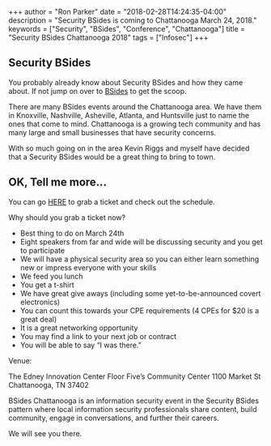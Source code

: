 +++
author = "Ron Parker"
date = "2018-02-28T14:24:35-04:00"
description = "Security BSides is coming to Chattanooga March 24, 2018."
keywords = ["Security", "BSides", "Conference", "Chattanooga"]
title = "Security BSides Chattanooga 2018"
tags = ["Infosec"]
+++
## Security BSides

You probably already know about Security BSides and how they came about. If not jump on over to [BSides](http://www.securitybsides.com/w/page/12194156/FrontPage) to get the scoop.

There are many BSides events around the Chattanooga area. We have them in Knoxville, Nashville, Asheville, Atlanta, and Huntsville just to name the ones that come to mind. Chattanooga is a growing tech community and has many large and small businesses that have security concerns.

With so much going on in the area Kevin Riggs and myself have decided that a Security BSides would be a great thing to bring to town.  

## OK, Tell me more...

You can go [HERE](https://www.bsidescha.com/) to grab a ticket and check out the schedule.

Why should you grab a ticket now?

* Best thing to do on March 24th
* Eight speakers from far and wide will be discussing security and you get to participate
* We will have a physical security area so you can either learn something new or impress everyone with your skills
* We feed you lunch
* You get a t-shirt
* We have great give aways (including some yet-to-be-announced covert electronics)
* You can count this towards your CPE requirements (4 CPEs for $20 is a great deal)
* It is a great networking opportunity
* You may find a link to your next job or contract
* You will be able to say “I was there.”

Venue:

The Edney Innovation Center
Floor Five’s Community Center
1100 Market St
Chattanooga, TN 37402

BSides Chattanooga is an information security event in the Security BSides pattern where local information security professionals share content, build community, engage in conversations, and further their careers.

We will see you there.

